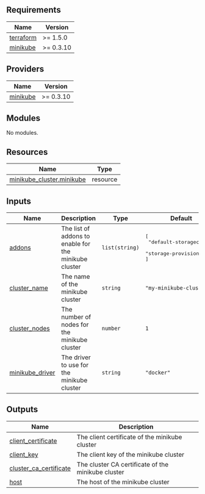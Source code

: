 <!-- BEGIN_TF_DOCS -->
## Requirements

| Name | Version |
|------|---------|
| <a name="requirement_terraform"></a> [terraform](#requirement\_terraform) | >= 1.5.0 |
| <a name="requirement_minikube"></a> [minikube](#requirement\_minikube) | >= 0.3.10 |

## Providers

| Name | Version |
|------|---------|
| <a name="provider_minikube"></a> [minikube](#provider\_minikube) | >= 0.3.10 |

## Modules

No modules.

## Resources

| Name | Type |
|------|------|
| [minikube_cluster.minikube](https://registry.terraform.io/providers/scott-the-programmer/minikube/latest/docs/resources/cluster) | resource |

## Inputs

| Name | Description | Type | Default | Required |
|------|-------------|------|---------|:--------:|
| <a name="input_addons"></a> [addons](#input\_addons) | The list of addons to enable for the minikube cluster | `list(string)` | <pre>[<br>  "default-storageclass",<br>  "storage-provisioner"<br>]</pre> | no |
| <a name="input_cluster_name"></a> [cluster\_name](#input\_cluster\_name) | The name of the minikube cluster | `string` | `"my-minikube-cluster"` | no |
| <a name="input_cluster_nodes"></a> [cluster\_nodes](#input\_cluster\_nodes) | The number of nodes for the minikube cluster | `number` | `1` | no |
| <a name="input_minikube_driver"></a> [minikube\_driver](#input\_minikube\_driver) | The driver to use for the minikube cluster | `string` | `"docker"` | no |

## Outputs

| Name | Description |
|------|-------------|
| <a name="output_client_certificate"></a> [client\_certificate](#output\_client\_certificate) | The client certificate of the minikube cluster |
| <a name="output_client_key"></a> [client\_key](#output\_client\_key) | The client key of the minikube cluster |
| <a name="output_cluster_ca_certificate"></a> [cluster\_ca\_certificate](#output\_cluster\_ca\_certificate) | The cluster CA certificate of the minikube cluster |
| <a name="output_host"></a> [host](#output\_host) | The host of the minikube cluster |
<!-- END_TF_DOCS -->
